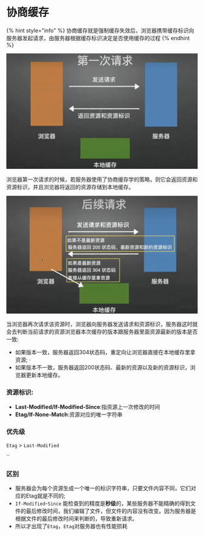 # 协商缓存

{% hint style="info" %}
协商缓存就是强制缓存失效后，浏览器携带缓存标识向服务器发起请求，由服务器根据缓存标识决定是否使用缓存的过程
{% endhint %}

![](<../.gitbook/assets/image (4).png>)

浏览器第一次请求的时候，若服务器使用了协商缓存学的策略，则它会返回资源和资源标识，并且浏览器将返回的资源存储到本地缓存。

![](<../.gitbook/assets/image (9) (1).png>)

当浏览器再次请求该资源时，浏览器向服务器发送请求和资源标识，服务器这时就会去判断当前请求的资源浏览器本次缓存的版本跟服务器里面资源最新的版本是否一致:

* 如果版本一致，服务器返回304状态码，重定向让浏览器直接在本地缓存里拿资源; ·
* 如果版本不一致，服务器返回200状态码、最新的资源以及新的资源标识，浏览器更新本地缓存。&#x20;

### 资源标识:&#x20;

* **Last-Modified/lf-Modified-Since**:指资源上一次修改的时间&#x20;
* **Etag/If-None-Match**:资源对应的唯一字符串&#x20;

### 优先级

`Etag` > `Last-Modified`

``

### 区别

* 服务器会为每个资源生成一个唯一的标识字符串，只要文件内容不同，它们对应的Etag就是不同的;
* `If-Modified`-`Since` 能检查到的精度是**秒级**的，某些服务器不能精确的得到文件的最后修改时间，我们编辑了文件，但文件的内容没有改变。因为服务器是根据文件的最后修改时间来判断的，导致重新请求。
* 所以才出现了`Etag`，`Etag`对服务器也有性能损耗
